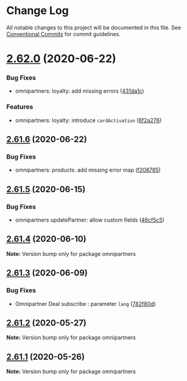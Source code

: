 # Change Log

All notable changes to this project will be documented in this file.
See [Conventional Commits](https://conventionalcommits.org) for commit guidelines.

# [2.62.0](https://github.com/iGLOO-be/node-omnipartners/compare/omnipartners@2.61.6...omnipartners@2.62.0) (2020-06-22)


### Bug Fixes

* omnipartners: loyalty: add missing errors ([431da1c](https://github.com/iGLOO-be/node-omnipartners/commit/431da1c10c4e17bcf4b0ab7abb7fef105a769ea1))


### Features

* omnipartners: loyalty: introduce `cardActivation` ([6f2a276](https://github.com/iGLOO-be/node-omnipartners/commit/6f2a276d87f6f7b5b8666309c1f3dccf376e60c1))





## [2.61.6](https://github.com/iGLOO-be/node-omnipartners/compare/omnipartners@2.61.5...omnipartners@2.61.6) (2020-06-22)


### Bug Fixes

* omnipartners: products: add missing error map ([f208785](https://github.com/iGLOO-be/node-omnipartners/commit/f2087853f5a932561828df1b9be4408e6a5d2fed))





## [2.61.5](https://github.com/iGLOO-be/node-omnipartners/compare/omnipartners@2.61.4...omnipartners@2.61.5) (2020-06-15)


### Bug Fixes

* omnipartners updatePartner: allow custom fields ([46cf5c5](https://github.com/iGLOO-be/node-omnipartners/commit/46cf5c5cc406c7d6b9af5c00b25039cee263684a))





## [2.61.4](https://github.com/iGLOO-be/node-omnipartners/compare/omnipartners@2.61.3...omnipartners@2.61.4) (2020-06-10)

**Note:** Version bump only for package omnipartners





## [2.61.3](https://github.com/iGLOO-be/node-omnipartners/compare/omnipartners@2.61.2...omnipartners@2.61.3) (2020-06-09)


### Bug Fixes

* Omnipartner Deal subscribe : parameter `lang` ([782f80d](https://github.com/iGLOO-be/node-omnipartners/commit/782f80dc68086f6717b4f0c7885c0f60700c9093))





## [2.61.2](https://github.com/iGLOO-be/node-omnipartners/compare/omnipartners@2.61.1...omnipartners@2.61.2) (2020-05-27)

**Note:** Version bump only for package omnipartners





## [2.61.1](https://github.com/iGLOO-be/node-omnipartners/compare/omnipartners@2.61.0...omnipartners@2.61.1) (2020-05-26)

**Note:** Version bump only for package omnipartners
